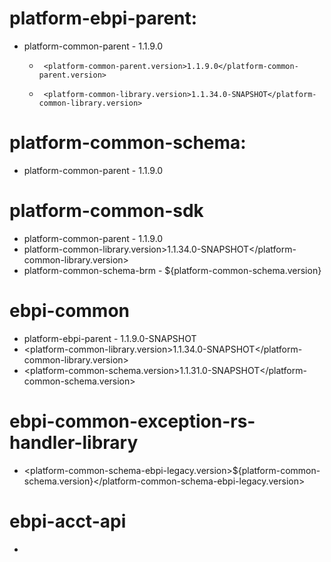# platform-ebpi-parent:
* platform-common-parent - <version>1.1.9.0</version>
  *      <platform-common-parent.version>1.1.9.0</platform-common-parent.version>
  *      <platform-common-library.version>1.1.34.0-SNAPSHOT</platform-common-library.version>
# platform-common-schema:
* <artifactId>platform-common-parent</artifactId> - <version>1.1.9.0</version>
# platform-common-sdk
* <artifactId>platform-common-parent</artifactId> - <version>1.1.9.0</version>
* platform-common-library.version>1.1.34.0-SNAPSHOT</platform-common-library.version>
* <artifactId>platform-common-schema-brm</artifactId> - <version>${platform-common-schema.version}</version>
# ebpi-common
* <artifactId>platform-ebpi-parent</artifactId> - <version>1.1.9.0-SNAPSHOT</version>
* <platform-common-library.version>1.1.34.0-SNAPSHOT</platform-common-library.version>
* <platform-common-schema.version>1.1.31.0-SNAPSHOT</platform-common-schema.version>
# ebpi-common-exception-rs-handler-library
* <platform-common-schema-ebpi-legacy.version>${platform-common-schema.version}</platform-common-schema-ebpi-legacy.version>
# ebpi-acct-api
* 
